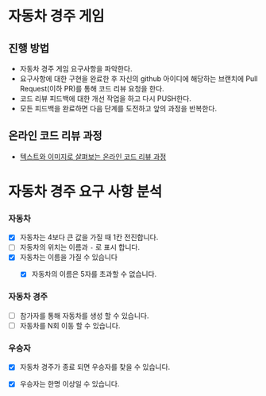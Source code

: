 # 자동차 경주 게임
## 진행 방법
* 자동차 경주 게임 요구사항을 파악한다.
* 요구사항에 대한 구현을 완료한 후 자신의 github 아이디에 해당하는 브랜치에 Pull Request(이하 PR)를 통해 코드 리뷰 요청을 한다.
* 코드 리뷰 피드백에 대한 개선 작업을 하고 다시 PUSH한다.
* 모든 피드백을 완료하면 다음 단계를 도전하고 앞의 과정을 반복한다.

## 온라인 코드 리뷰 과정
* [텍스트와 이미지로 살펴보는 온라인 코드 리뷰 과정](https://github.com/next-step/nextstep-docs/tree/master/codereview)

# 자동차 경주 요구 사항 분석

### 자동차
- [X] 자동차는 4보다 큰 값을 가질 때 1칸 전진합니다.
- [ ] 자동차의 위치는 이름과 `-` 로 표시 합니다.
- [X] 자동차는 이름을 가질 수 있습니다
    - [X] 자동차의 이름은 5자를 초과할 수 없습니다.


### 자동차 경주
- [ ] 참가자를 통해 자동차를 생성 할 수 있습니다.
- [ ] 자동차를 N회 이동 할 수 있습니다.

### 우승자
- [X] 자동차 경주가 종료 되면 우승자를 찾을 수 있습니다.
- [X] 우승자는 한명 이상일 수 있습니다.


